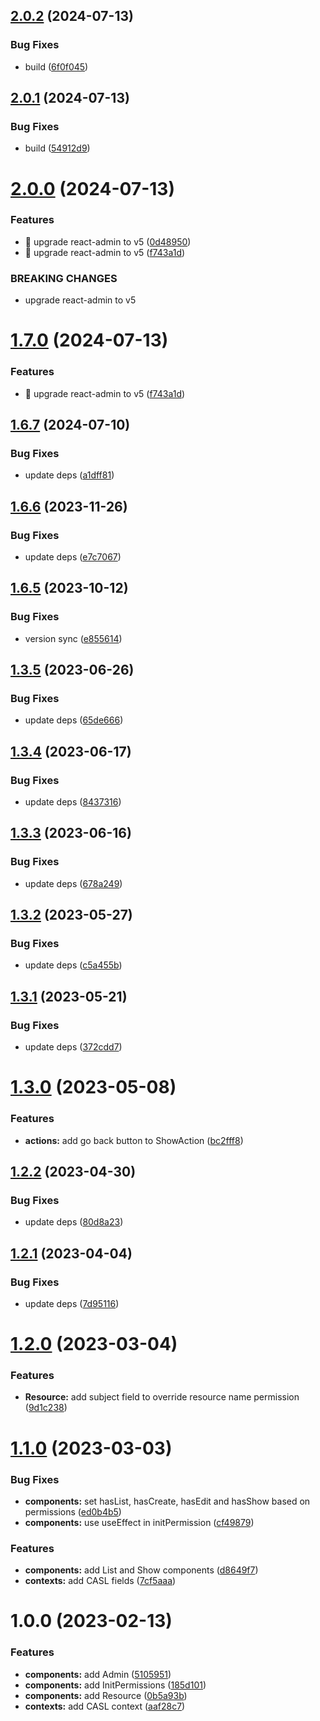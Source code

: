 ## [2.0.2](https://github.com/ra-libs/react-rbac/compare/v2.0.1...v2.0.2) (2024-07-13)


### Bug Fixes

* build ([6f0f045](https://github.com/ra-libs/react-rbac/commit/6f0f045b2b05bd3ed24ea1ffbea9b30c1cc54891))

## [2.0.1](https://github.com/ra-libs/react-rbac/compare/v2.0.0...v2.0.1) (2024-07-13)


### Bug Fixes

* build ([54912d9](https://github.com/ra-libs/react-rbac/commit/54912d9cd24c7e3192882cc5b67bb74866fe0fef))

# [2.0.0](https://github.com/ra-libs/react-rbac/compare/v1.6.7...v2.0.0) (2024-07-13)


### Features

* :rocket: upgrade react-admin to v5 ([0d48950](https://github.com/ra-libs/react-rbac/commit/0d4895044c4634480d902556894b689a1f28ca26))
* :rocket: upgrade react-admin to v5 ([f743a1d](https://github.com/ra-libs/react-rbac/commit/f743a1da736b4231ebf26d0e01b8dacc0fb0a621))


### BREAKING CHANGES

* upgrade react-admin to v5

# [1.7.0](https://github.com/ra-libs/react-rbac/compare/v1.6.7...v1.7.0) (2024-07-13)


### Features

* :rocket: upgrade react-admin to v5 ([f743a1d](https://github.com/ra-libs/react-rbac/commit/f743a1da736b4231ebf26d0e01b8dacc0fb0a621))

## [1.6.7](https://github.com/ra-libs/react-rbac/compare/v1.6.6...v1.6.7) (2024-07-10)


### Bug Fixes

* update deps ([a1dff81](https://github.com/ra-libs/react-rbac/commit/a1dff812ebd30e9f679df3c159b15e04baaf4243))

## [1.6.6](https://github.com/ra-libs/react-rbac/compare/v1.6.5...v1.6.6) (2023-11-26)


### Bug Fixes

* update deps ([e7c7067](https://github.com/ra-libs/react-rbac/commit/e7c7067261bf8357e05f609863a24dd54840cd98))

## [1.6.5](https://github.com/ra-libs/react-rbac/compare/v1.6.4...v1.6.5) (2023-10-12)


### Bug Fixes

* version sync ([e855614](https://github.com/ra-libs/react-rbac/commit/e8556141d653124a022d39af7171a447fd38ce35))

## [1.3.5](https://github.com/ra-libs/react-rbac/compare/v1.3.4...v1.3.5) (2023-06-26)


### Bug Fixes

* update deps ([65de666](https://github.com/ra-libs/react-rbac/commit/65de666bb520a63dfe4aa00ec9a5578a4e4fa2be))

## [1.3.4](https://github.com/ra-libs/react-rbac/compare/v1.3.3...v1.3.4) (2023-06-17)


### Bug Fixes

* update deps ([8437316](https://github.com/ra-libs/react-rbac/commit/84373161aa2525ee4111f362930eb913c35c02b0))

## [1.3.3](https://github.com/ra-libs/react-rbac/compare/v1.3.2...v1.3.3) (2023-06-16)


### Bug Fixes

* update deps ([678a249](https://github.com/ra-libs/react-rbac/commit/678a24990ef34e5e05d47b4d1b72122d1f1a8cc3))

## [1.3.2](https://github.com/ra-libs/react-rbac/compare/v1.3.1...v1.3.2) (2023-05-27)


### Bug Fixes

* update deps ([c5a455b](https://github.com/ra-libs/react-rbac/commit/c5a455bb9650944a6ab926b1abc929784230ff99))

## [1.3.1](https://github.com/ra-libs/react-rbac/compare/v1.3.0...v1.3.1) (2023-05-21)


### Bug Fixes

* update deps ([372cdd7](https://github.com/ra-libs/react-rbac/commit/372cdd77c4640d91de88b77c3b1760803a4d9d85))

# [1.3.0](https://github.com/ra-libs/react-rbac/compare/v1.2.2...v1.3.0) (2023-05-08)


### Features

* **actions:** add go back button to ShowAction ([bc2fff8](https://github.com/ra-libs/react-rbac/commit/bc2fff8ce30d72dc441ab17f5e696cf7baf5a8ac))

## [1.2.2](https://github.com/ra-libs/react-rbac/compare/v1.2.1...v1.2.2) (2023-04-30)


### Bug Fixes

* update deps ([80d8a23](https://github.com/ra-libs/react-rbac/commit/80d8a231c61892abe1c6c361173e3f0f15a14520))

## [1.2.1](https://github.com/ra-libs/react-rbac/compare/v1.2.0...v1.2.1) (2023-04-04)


### Bug Fixes

* update deps ([7d95116](https://github.com/ra-libs/react-rbac/commit/7d9511699a775e210579b132a52b486da438668b))

# [1.2.0](https://github.com/ra-libs/react-rbac/compare/v1.1.0...v1.2.0) (2023-03-04)


### Features

* **Resource:** add subject field to override resource name permission ([9d1c238](https://github.com/ra-libs/react-rbac/commit/9d1c23840d636176140cabd32e2c845a7995260c))

# [1.1.0](https://github.com/ra-libs/react-rbac/compare/v1.0.0...v1.1.0) (2023-03-03)


### Bug Fixes

* **components:** set hasList, hasCreate, hasEdit and hasShow based on permissions ([ed0b4b5](https://github.com/ra-libs/react-rbac/commit/ed0b4b5e11a011cfb7f7393c81c9c06be5d1b199))
* **components:** use useEffect in initPermission ([cf49879](https://github.com/ra-libs/react-rbac/commit/cf498791eb1530e472dd7bfa2a221ec6fe6873ec))


### Features

* **components:** add List and Show components ([d8649f7](https://github.com/ra-libs/react-rbac/commit/d8649f7add3a8832a8c34a43523ffc407cd517c8))
* **contexts:** add CASL fields ([7cf5aaa](https://github.com/ra-libs/react-rbac/commit/7cf5aaaffb13820d47654889a7ee69c87909a931))

# 1.0.0 (2023-02-13)


### Features

* **components:** add Admin ([5105951](https://github.com/ra-libs/react-rbac/commit/51059518c4350c990439347031b905f853d7bc69))
* **components:** add InitPermissions ([185d101](https://github.com/ra-libs/react-rbac/commit/185d101fb2b07f52183c0b79a46f838b15b48814))
* **components:** add Resource ([0b5a93b](https://github.com/ra-libs/react-rbac/commit/0b5a93b62ac7b6ed8cb8eb6b37d00211861f2409))
* **contexts:** add CASL context ([aaf28c7](https://github.com/ra-libs/react-rbac/commit/aaf28c767b244791d5e60e94af1d69745b648e35))
